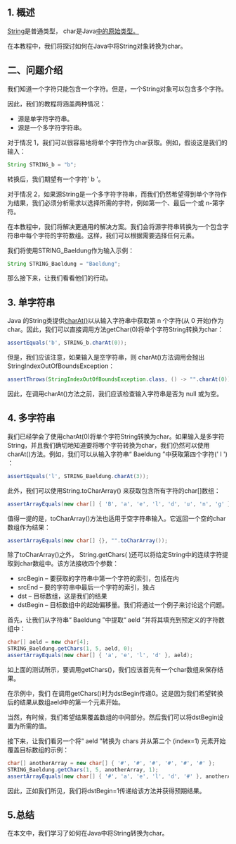 ## 1. 概述

[String](https://www.baeldung.com/java-string)是普通类型， char是Java[中的原始类型。](https://www.baeldung.com/java-primitives)

在本教程中，我们将探讨如何在Java中将String对象转换为char。

## 二、问题介绍

我们知道一个字符只能包含一个字符。但是，一个String对象可以包含多个字符。

因此，我们的教程将涵盖两种情况：

-   源是单字符字符串。
-   源是一个多字符字符串。

对于情况 1，我们可以很容易地将单个字符作为char获取。例如，假设这是我们的输入：

```java
String STRING_b = "b";
```

转换后，我们期望有一个字符' b '。

对于情况 2，如果源String是一个多字符字符串，而我们仍然希望得到单个字符作为结果，我们必须分析需求以选择所需的字符，例如第一个、最后一个或 n-第字符。

在本教程中，我们将解决更通用的解决方案。我们会将源字符串转换为一个包含字符串中每个字符的字符数组。这样，我们可以根据需要选择任何元素。

我们将使用STRING_Baeldung作为输入示例：

```java
String STRING_Baeldung = "Baeldung";
```

那么接下来，让我们看看他们的行动。

## 3. 单字符串

Java 的String类提供[charAt()](https://www.baeldung.com/string/char-at)以从输入字符串中获取第 n 个字符(从 0 开始)作为char。因此，我们可以直接调用方法getChar(0)将单个字符String转换为char：

```java
assertEquals('b', STRING_b.charAt(0));
```

但是，我们应该注意，如果输入是空字符串，则 charAt()方法调用会抛出StringIndexOutOfBoundsException：

```java
assertThrows(StringIndexOutOfBoundsException.class, () -> "".charAt(0));
```

因此，在调用charAt()方法之前，我们应该检查输入字符串是否为 null 或为空。

## 4. 多字符串

我们已经学会了使用charAt(0)将单个字符String转换为char。如果输入是多字符String，并且我们确切地知道要将哪个字符转换为char，我们仍然可以使用charAt()方法。例如，我们可以从输入字符串“ Baeldung ”中获取第四个字符(' l ') ：

```java
assertEquals('l', STRING_Baeldung.charAt(3));
```

此外，我们可以使用String.toCharArray() 来获取包含所有字符的char[]数组：

```java
assertArrayEquals(new char[] { 'B', 'a', 'e', 'l', 'd', 'u', 'n', 'g' }, STRING_Baeldung.toCharArray());
```

值得一提的是，toCharArray()方法也适用于空字符串输入。它返回一个空的char数组作为结果：

```java
assertArrayEquals(new char[] {}, "".toCharArray());
```

除了toCharArray()之外， String.getChars( [)](https://docs.oracle.com/en/java/javase/11/docs/api/java.base/java/lang/String.html#getChars(int,int,char[],int))还可以将给定String中的连续字符提取到char数组中。该方法接收四个参数：

-   srcBegin – 要获取的字符串中第一个字符的索引，包括在内
-   srcEnd – 要的字符串中最后一个字符的索引，独占
-   dst – 目标数组，这是我们的结果
-   dstBegin – 目标数组中的起始偏移量。我们将通过一个例子来讨论这个问题。

首先，让我们从字符串“ Baeldung ”中提取“ aeld ”并将其填充到预定义的字符数组中：

```java
char[] aeld = new char[4];
STRING_Baeldung.getChars(1, 5, aeld, 0);
assertArrayEquals(new char[] { 'a', 'e', 'l', 'd' }, aeld);
```

如上面的测试所示，要调用getChars()，我们应该首先有一个char数组来保存结果。

在示例中，我们 在调用getChars()时为dstBegin传递0。这是因为我们希望转换后的结果从数组aeld中的第一个元素开始。

当然，有时候，我们希望结果覆盖数组的中间部分。然后我们可以将dstBegin设置为所需的值。

接下来，让我们看另一个将“ aeld ”转换为 chars 并从第二个 (index=1) 元素开始覆盖目标数组的示例：

```java
char[] anotherArray = new char[] { '#', '#', '#', '#', '#', '#' };
STRING_Baeldung.getChars(1, 5, anotherArray, 1);
assertArrayEquals(new char[] { '#', 'a', 'e', 'l', 'd', '#' }, anotherArray);
```

因此，正如我们所见，我们将dstBegin=1传递给该方法并获得预期结果。

## 5.总结

在本文中，我们学习了如何在Java中将String转换为char。